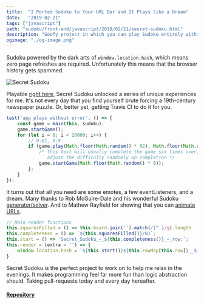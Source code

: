 ```yaml
---
title:  "I Ported Sudoku to Your URL Bar and It Plays like a Dream"
date:   "2019-02-21"
tags: ["javascript"]
path: "sudoku/front-end/javascript/2019/02/21/secret-sudoku.html"
description: "Goofy project in which you can play Sudoku entirely within your URL bar."
ogimage: "./og-image.png"
---
```


Sudoku powered by the dark arts of `window.location.hash`, which means zero page refreshes are required. Unfortunately this means that the browser history gets spammed.

![Secret Sudoku](secret-sudoku.gif)

Playable [right here](https://healeycodes.github.io/secret-sudoku/), Secret Sudoku unlocked a series of unique experiences for me. It's not every day that you find yourself brute forcing a 19th-century newspaper puzzle. Or, better yet, getting Travis CI to do it for you.

```javascript
test('app plays without error', () => {
    const game = main(this, sudoku);
    game.startGame();
    for (let i = 0; i < 20000; i++) {
        // 0-81, 0-9
        if (game.play(Math.floor(Math.random() * 82), Math.floor(Math.random() * 10)) === true) {
            /* This test will usually complete the game six times over,
               adjust the difficulty randomly on completion */
            game.startGame(Math.floor(Math.random() * 6));
        };
    }
});
```

It turns out that all you need are some emotes, a few eventListeners, and a dream. Many thanks to Rob McGuire-Dale and his wonderful Sudoku [generator/solver](https://github.com/robatron/sudoku.js). And to Mathew Rayfield for showing that you can [animate URLs](http://matthewrayfield.com/articles/animating-urls-with-javascript-and-emojis/).

```javascript
// Main render functions
this.squaresFilled = () => this.board.join('').match(/[^.]/g).length
this.completeness = () => `${this.squaresFilled()}/81`;
this.start = () => `Secret_Sudoku_~_${this.completeness()}_~_row:`;
this.render = (extra = '') => {
    window.location.hash = `${this.start()}${this.rowMap[this.row]}__${this.prettifyRow(this.currRow(), this.cursor)}${extra}`;
}
```

Secret Sudoku is the perfect project to work on to help me relax in the evenings. It makes programming feel far more fun than logic abstraction should. Taking pull-requests today and every day hereafter.

#### [Repository](https://github.com/healeycodes/secret-sudoku)
